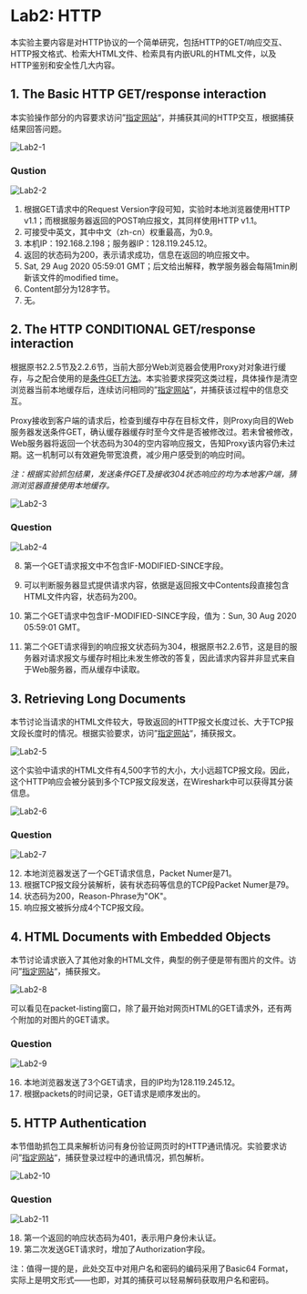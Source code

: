 # Lab2: HTTP

本实验主要内容是对HTTP协议的一个简单研究，包括HTTP的GET/响应交互、HTTP报文格式、检索大HTML文件、检索具有内嵌URL的HTML文件，以及HTTP鉴别和安全性几大内容。



## 1. The Basic HTTP GET/response interaction

本实验操作部分的内容要求访问”[指定网站](http://gaia.cs.umass.edu/wireshark-labs/HTTP-wireshark-file1.html)“，并捕获其间的HTTP交互，根据捕获结果回答问题。

![Lab2-1](../pics/Lab2-1.png)



### Qustion

![Lab2-2](../pics/Lab2-2.png)

1. 根据GET请求中的Request Version字段可知，实验时本地浏览器使用HTTP v1.1；而根据服务器返回的POST响应报文，其同样使用HTTP v1.1。
2. 可接受中英文，其中中文（zh-cn）权重最高，为0.9。 
3. 本机IP：192.168.2.198；服务器IP：128.119.245.12。
4. 返回的状态码为200，表示请求成功，信息在返回的响应报文中。
5. Sat, 29 Aug 2020 05:59:01 GMT；后文给出解释，教学服务器会每隔1min刷新该文件的modified time。
6. Content部分为128字节。
7. 无。



## 2. The HTTP CONDITIONAL GET/response interaction

根据原书2.2.5节及2.2.6节，当前大部分Web浏览器会使用Proxy对对象进行缓存，与之配合使用的是<u>条件GET方法</u>。本实验要求探究这类过程，具体操作是清空浏览器当前本地缓存后，连续访问相同的”[指定网站](http://gaia.cs.umass.edu/wireshark-labs/HTTP-wireshark-file2.html)“，并捕获该过程中的信息交互。

Proxy接收到客户端的请求后，检查到缓存中存在目标文件，则Proxy向目的Web服务器发送条件GET，确认缓存器缓存时至今文件是否被修改过。若未曾被修改，Web服务器将返回一个状态码为304的空内容响应报文，告知Proxy该内容仍未过期。这一机制可以有效避免带宽浪费，减少用户感受到的响应时间。

*注：根据实验抓包结果，发送条件GET及接收304状态响应的均为本地客户端，猜测浏览器直接使用本地缓存。*

![Lab2-3](../pics/Lab2-3.png)



### Question

![Lab2-4](../pics/Lab2-4.png)

8. 第一个GET请求报文中不包含IF-MODIFIED-SINCE字段。

9. 可以判断服务器显式提供请求内容，依据是返回报文中Contents段直接包含HTML文件内容，状态码为200。
10. 第二个GET请求中包含IF-MODIFIED-SINCE字段，值为：Sun, 30 Aug 2020 05:59:01 GMT。
11. 第二个GET请求得到的响应报文状态码为304，根据原书2.2.6节，这是目的服务器对请求报文与缓存时相比未发生修改的答复，因此请求内容并非显式来自于Web服务器，而从缓存中读取。



## 3. Retrieving Long Documents  

本节讨论当请求的HTML文件较大，导致返回的HTTP报文长度过长、大于TCP报文段长度时的情况。根据实验要求，访问”[指定网站](http://gaia.cs.umass.edu/wireshark-labs/HTTP-wireshark-file3.html)“，捕获报文。

![Lab2-5](../pics/Lab2-5.png)

这个实验中请求的HTML文件有4,500字节的大小，大小远超TCP报文段。因此，这个HTTP响应会被分装到多个TCP报文段发送，在Wireshark中可以获得其分装信息。

![Lab2-6](../pics/Lab2-6.png)



### Question

![Lab2-7](../pics/Lab2-7.png)

12. 本地浏览器发送了一个GET请求信息，Packet Numer是71。
13. 根据TCP报文段分装解析，装有状态码等信息的TCP段Packet Numer是79。
14. 状态码为200，Reason-Phrase为"OK"。
15. 响应报文被拆分成4个TCP报文段。



## 4. HTML Documents with Embedded Objects  

本节讨论请求嵌入了其他对象的HTML文件，典型的例子便是带有图片的文件。访问”[指定网站](http://gaia.cs.umass.edu/wireshark-labs/HTTP-wireshark-file4.html)“，捕获报文。

![Lab2-8](../pics/Lab2-8.png)

可以看见在packet-listing窗口，除了最开始对网页HTML的GET请求外，还有两个附加的对图片的GET请求。



### Question

![Lab2-9](../pics/Lab2-9.png)

16. 本地浏览器发送了3个GET请求，目的IP均为128.119.245.12。
17. 根据packets的时间记录，GET请求是顺序发出的。



## 5. HTTP Authentication  

本节借助抓包工具来解析访问有身份验证网页时的HTTP通讯情况。实验要求访问”[指定网站](http://gaia.cs.umass.edu/wireshark-labs/protected_pages/HTTP-wiresharkfile5.html)“，捕获登录过程中的通讯情况，抓包解析。

![Lab2-10](../pics/Lab2-10.png)



### Question

![Lab2-11](../pics/Lab2-11.png)

18. 第一个返回的响应状态码为401，表示用户身份未认证。
19. 第二次发送GET请求时，增加了Authorization字段。

注：值得一提的是，此处交互中对用户名和密码的编码采用了Basic64 Format，实际上是明文形式——也即，对其的捕获可以轻易解码获取用户名和密码。